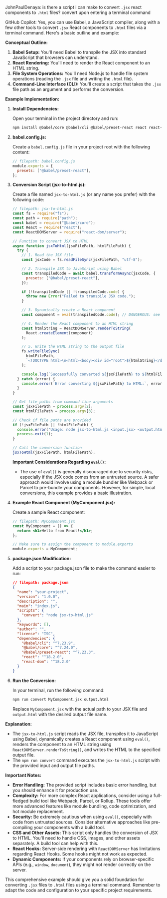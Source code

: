 JohnPaulDenaya: is there a script i can make to convert `.jsx` react components to `.html` files? convert upon entering a terminal command

GitHub Copilot: Yes, you can use Babel, a JavaScript compiler, along with a few other tools to convert `.jsx` React components to `.html` files via a terminal command. Here's a basic outline and example:

**Conceptual Outline:**

1.  **Babel Setup:** You'll need Babel to transpile the JSX into standard JavaScript that browsers can understand.
2.  **React Rendering:** You'll need to render the React component to an HTML string.
3.  **File System Operations:** You'll need Node.js to handle file system operations (reading the `.jsx` file and writing the `.html` file).
4.  **Command-Line Interface (CLI):** You'll create a script that takes the `.jsx` file path as an argument and performs the conversion.

**Example Implementation:**

1.  **Install Dependencies:**

    Open your terminal in the project directory and run:

    ```bash
    npm install @babel/core @babel/cli @babel/preset-react react react-dom
    ```

2.  **babel.config.js:**

    Create a `babel.config.js` file in your project root with the following content:

    ```javascript
    // filepath: babel.config.js
    module.exports = {
      presets: ["@babel/preset-react"],
    };
    ```

3.  **Conversion Script (jsx-to-html.js):**

    Create a file named `jsx-to-html.js` (or any name you prefer) with the following code:

    ```javascript
    // filepath: jsx-to-html.js
    const fs = require("fs");
    const path = require("path");
    const babel = require("@babel/core");
    const React = require("react");
    const ReactDOMServer = require("react-dom/server");

    // Function to convert JSX to HTML
    async function jsxToHtml(jsxFilePath, htmlFilePath) {
      try {
        // 1. Read the JSX file
        const jsxCode = fs.readFileSync(jsxFilePath, "utf-8");

        // 2. Transpile JSX to JavaScript using Babel
        const transpiledCode = await babel.transformAsync(jsxCode, {
          presets: ["@babel/preset-react"],
        });

        if (!transpiledCode || !transpiledCode.code) {
          throw new Error("Failed to transpile JSX code.");
        }

        // 3. Dynamically create a React component
        const component = eval(transpiledCode.code); // DANGEROUS: see notes below

        // 4. Render the React component to an HTML string
        const htmlString = ReactDOMServer.renderToString(
          React.createElement(component)
        );

        // 5. Write the HTML string to the output file
        fs.writeFileSync(
          htmlFilePath,
          `<!DOCTYPE html>\n<html><body><div id="root">${htmlString}</div></body></html>`
        );

        console.log(`Successfully converted ${jsxFilePath} to ${htmlFilePath}`);
      } catch (error) {
        console.error(`Error converting ${jsxFilePath} to HTML:`, error);
      }
    }

    // Get file paths from command line arguments
    const jsxFilePath = process.argv[2];
    const htmlFilePath = process.argv[3];

    // Check if file paths are provided
    if (!jsxFilePath || !htmlFilePath) {
      console.error("Usage: node jsx-to-html.js <input.jsx> <output.html>");
      process.exit(1);
    }

    // Call the conversion function
    jsxToHtml(jsxFilePath, htmlFilePath);
    ```

    **Important Considerations Regarding `eval()`:**

    - The use of `eval()` is generally discouraged due to security risks, especially if the JSX code comes from an untrusted source. A safer approach would involve using a module bundler like Webpack or Parcel to pre-bundle your components. However, for simple, local conversions, this example provides a basic illustration.

4.  **Example React Component (MyComponent.jsx):**

    Create a sample React component:

    ```jsx
    // filepath: MyComponent.jsx
    const MyComponent = () => {
      return <h1>Hello from React!</h1>;
    };

    // Make sure to assign the component to module.exports
    module.exports = MyComponent;
    ```

5.  **package.json Modification:**

    Add a script to your package.json file to make the command easier to run:

    ```json
    // filepath: package.json
    {
      "name": "your-project",
      "version": "1.0.0",
      "description": "",
      "main": "index.js",
      "scripts": {
        "convert": "node jsx-to-html.js"
      },
      "keywords": [],
      "author": "",
      "license": "ISC",
      "dependencies": {
        "@babel/cli": "^7.23.9",
        "@babel/core": "^7.24.0",
        "@babel/preset-react": "^7.23.3",
        "react": "^18.2.0",
        "react-dom": "^18.2.0"
      }
    }
    ```

6.  **Run the Conversion:**

    In your terminal, run the following command:

    ```bash
    npm run convert MyComponent.jsx output.html
    ```

    Replace `MyComponent.jsx` with the actual path to your JSX file and `output.html` with the desired output file name.

**Explanation:**

- The `jsx-to-html.js` script reads the JSX file, transpiles it to JavaScript using Babel, dynamically creates a React component using `eval()`, renders the component to an HTML string using `ReactDOMServer.renderToString()`, and writes the HTML to the specified output file.
- The `npm run convert` command executes the `jsx-to-html.js` script with the provided input and output file paths.

**Important Notes:**

- **Error Handling:** The provided script includes basic error handling, but you should enhance it for production use.
- **Complexity:** For more complex React applications, consider using a full-fledged build tool like Webpack, Parcel, or Rollup. These tools offer more advanced features like module bundling, code optimization, and hot module replacement.
- **Security:** Be extremely cautious when using `eval()`, especially with code from untrusted sources. Consider alternative approaches like pre-compiling your components with a build tool.
- **CSS and Other Assets:** This script only handles the conversion of JSX to HTML. You'll need to handle CSS, images, and other assets separately. A build tool can help with this.
- **React Hooks:** Server-side rendering with `ReactDOMServer` has limitations regarding React Hooks. Some hooks might not work as expected.
- **Dynamic Components:** If your components rely on browser-specific APIs (e.g., `window`, `document`), they might not render correctly on the server.

This comprehensive example should give you a solid foundation for converting `.jsx` files to `.html` files using a terminal command. Remember to adapt the code and configuration to your specific project requirements.
